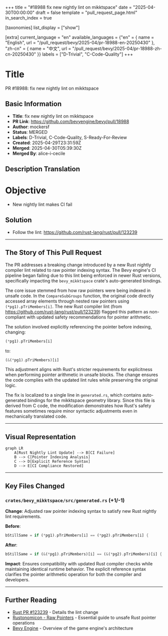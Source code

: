 +++
title = "#18988 fix new nightly lint on mikktspace"
date = "2025-04-30T00:00:00"
draft = false
template = "pull_request_page.html"
in_search_index = true

[taxonomies]
list_display = ["show"]

[extra]
current_language = "en"
available_languages = {"en" = { name = "English", url = "/pull_request/bevy/2025-04/pr-18988-en-20250430" }, "zh-cn" = { name = "中文", url = "/pull_request/bevy/2025-04/pr-18988-zh-cn-20250430" }}
labels = ["D-Trivial", "C-Code-Quality"]
+++

# Title  
PR #18988: fix new nightly lint on mikktspace  

## Basic Information  
- **Title**: fix new nightly lint on mikktspace  
- **PR Link**: https://github.com/bevyengine/bevy/pull/18988  
- **Author**: mockersf  
- **Status**: MERGED  
- **Labels**: D-Trivial, C-Code-Quality, S-Ready-For-Review  
- **Created**: 2025-04-29T23:31:59Z  
- **Merged**: 2025-04-30T05:39:30Z  
- **Merged By**: alice-i-cecile  

## Description Translation  
# Objective  

- New nightly lint makes CI fail  

## Solution  

- Follow the lint: https://github.com/rust-lang/rust/pull/123239  

---

## The Story of This Pull Request  

The PR addresses a breaking change introduced by a new Rust nightly compiler lint related to raw pointer indexing syntax. The Bevy engine's CI pipeline began failing due to this lint being enforced in newer Rust versions, specifically impacting the `bevy_mikktspace` crate's auto-generated bindings.  

The core issue stemmed from how raw pointers were being indexed in unsafe code. In the `CompareSubGroups` function, the original code directly accessed array elements through nested raw pointers using `(*pg1).pTriMembers[i]`. The new Rust compiler lint (from https://github.com/rust-lang/rust/pull/123239) flagged this pattern as non-compliant with updated safety recommendations for pointer arithmetic.  

The solution involved explicitly referencing the pointer before indexing, changing:  
```rust  
(*pg1).pTriMembers[i]  
```  
to:  
```rust  
(&(*pg1).pTriMembers)[i]  
```  
This adjustment aligns with Rust's stricter requirements for explicitness when performing pointer arithmetic in unsafe blocks. The change ensures the code complies with the updated lint rules while preserving the original logic.  

The fix is localized to a single line in `generated.rs`, which contains auto-generated bindings for the mikktspace geometry library. Since this file is derived from C code, the modification demonstrates how Rust's safety features sometimes require minor syntactic adjustments even in mechanically translated code.  

---

## Visual Representation  

```mermaid  
graph LR  
    A[Rust Nightly Lint Update] --> B[CI Failure]  
    B --> C[Pointer Indexing Analysis]  
    C --> D[Explicit Reference Syntax]  
    D --> E[CI Compliance Restored]  
```  

---

## Key Files Changed  

### `crates/bevy_mikktspace/src/generated.rs` (+1/-1)  
**Change**: Adjusted raw pointer indexing syntax to satisfy new Rust nightly lint requirements.  

**Before**:  
```rust  
bStillSame = if (*pg1).pTriMembers[i] == (*pg2).pTriMembers[i] {  
```  

**After**:  
```rust  
bStillSame = if (&(*pg1).pTriMembers)[i] == (&(*pg2).pTriMembers)[i] {  
```  

**Impact**: Ensures compatibility with updated Rust compiler checks while maintaining identical runtime behavior. The explicit reference syntax clarifies the pointer arithmetic operation for both the compiler and developers.  

---

## Further Reading  
- [Rust PR #123239](https://github.com/rust-lang/rust/pull/123239) - Details the lint change  
- [Rustonomicon - Raw Pointers](https://doc.rust-lang.org/nomicon/raw-pointers.html) - Essential guide to unsafe Rust pointer operations  
- [Bevy Engine](https://bevyengine.org/) - Overview of the game engine's architecture